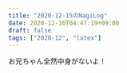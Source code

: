 ```yaml
---
title: "2020-12-15のNagiLog"
date: 2020-12-16T04:47:19+09:00
draft: false
tags: ["2020-12", "latex"]
---
```


お兄ちゃん全然中身がないよ！